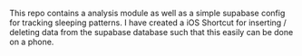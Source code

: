 This repo contains a analysis module as well as a simple supabase config for tracking sleeping patterns. I have created a iOS Shortcut for inserting / deleting data from the supabase database such that this easily can be done on a phone.
